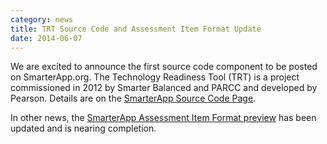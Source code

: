 ```yaml
---
category: news
title: TRT Source Code and Assessment Item Format Update
date: 2014-06-07
---
```

We are excited to announce the first source code component to be posted on SmarterApp.org. The Technology Readiness Tool (TRT) is a project commissioned in 2012 by Smarter Balanced and PARCC and developed by Pearson. Details are on the [SmarterApp Source Code Page](http://www.smarterapp.org/source.html).

In other news, the [SmarterApp Assessment Item Format preview](http://www.smarterapp.org/spec/2014/06/07/specs-AssessmentItemFormat.html) has been updated and is nearing completion.
